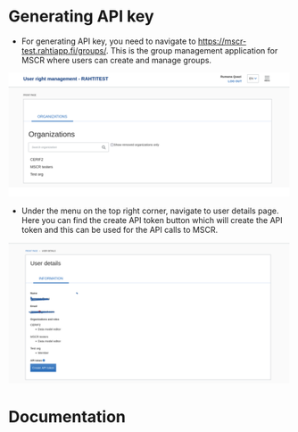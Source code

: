 # Generating API key

- For generating API key, you need to navigate to https://mscr-test.rahtiapp.fi/groups/. This is the group management application for MSCR where users can create and manage groups. 

![Alt text](../assets/group_management.png)

- Under the menu on the top right corner, navigate to user details page. Here you can find the create API token button which will create the API token and this can be used for the API calls to MSCR.

![Alt text](../assets/api_token.png)

# Documentation